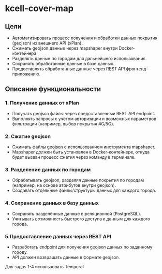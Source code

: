 # kcell-cover-map

## Цели
- Автоматизировать процесс получения и обработки данных покрытия (geojson) из внешнего API (xPlan).
- Сжимать geojson данные через mapshaper внутри Docker-контейнера.
- Разделять данные по городам для дальнейшего использования.
- Сохранять обработанные данные в базе данных.
- Предоставлять обработанные данные через REST API фронтенд-приложению.

## Описание функциональности
### 1. Получение данных от xPlan
- Получать geojson файлы через предоставленный REST API endpoint.
- Выполнять запросы с учётом авторизации и возможных параметров фильтрации (например, выбор покрытия 4G/5G).

### 2. Сжатие geojson
- Сжимать файлы geojson с использованием инструмента mapshaper.
- Mapshaper должен быть установлен в Docker-контейнере, откуда будет вызван процесс сжатия через команду в терминале.

### 3. Разделение данных по городам
- Обрабатывать geojson, разделяя данные покрытия по городам (например, на основе атрибутов внутри geojson).
- Создавать отдельные файлы/структуры данных для каждого города.

### 4. Сохранение данных в базу данных
- Сохранять разделённые данные в реляционной (PostgreSQL).
- Учитывать возможность быстрого доступа к данным для каждого города.

### 5.Предоставление данных через REST API
- Разработать endpoint для получения geojson данных по заданному городу.
- API должен возвращать данные в формате geojson.

Для задач 1-4 использовать Temporal
